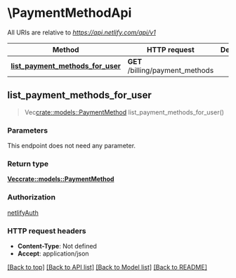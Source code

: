 # \PaymentMethodApi

All URIs are relative to *https://api.netlify.com/api/v1*

Method | HTTP request | Description
------------- | ------------- | -------------
[**list_payment_methods_for_user**](PaymentMethodApi.md#list_payment_methods_for_user) | **GET** /billing/payment_methods | 



## list_payment_methods_for_user

> Vec<crate::models::PaymentMethod> list_payment_methods_for_user()


### Parameters

This endpoint does not need any parameter.

### Return type

[**Vec<crate::models::PaymentMethod>**](paymentMethod.md)

### Authorization

[netlifyAuth](../README.md#netlifyAuth)

### HTTP request headers

- **Content-Type**: Not defined
- **Accept**: application/json

[[Back to top]](#) [[Back to API list]](../README.md#documentation-for-api-endpoints) [[Back to Model list]](../README.md#documentation-for-models) [[Back to README]](../README.md)

